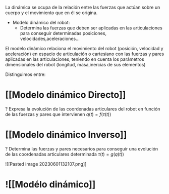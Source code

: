 La dinámica se ocupa de la relación entre las fuerzas que actúan sobre un cuerpo y el movimiento que en él se origina.

- Modelo dinámico del robot:
	- Determina las fuerzas que deben ser aplicadas en las articulaciones para conseguir determinadas posiciones, velocidades,aceleraciones...

El modelo dinámico relaciona el movimiento del robot (posición, velocidad y aceleración) en espacio de articulación o cartesiano con las fuerzas y pares aplicadas en las articulaciones, teniendo en cuenta los parámetros dimensionales del robot (longitud, masa,inercias de sus elementos)

Distinguimos entre:

# [[Modelo dinámico Directo]]
?
Expresa la evolución de las coordenadas articulares del robot en función de las fuerzas y pares que intervienen $q(t)=f(\tau(t))$

# [[Modelo dinámico Inverso]]
?
Determina las fuerzas y pares necesarios para conseguir una evolución de las coordenadas articulares determinada $\tau(t)=g(q(t))$ 

![[Pasted image 20230601132107.png]]

# ![[Modélo dinámico]]